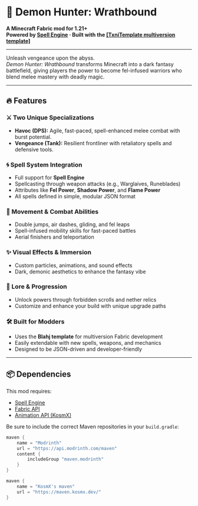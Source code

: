 # 🧿 Demon Hunter: Wrathbound

**A Minecraft Fabric mod for 1.21+**  
**Powered by [Spell Engine](https://modrinth.com/mod/spell-engine) · Built with the [[TxniTemplate multiversion template]]([url](https://github.com/txnimc/blahaj))**

---

Unleash vengeance upon the abyss.  
_Demon Hunter: Wrathbound_ transforms Minecraft into a dark fantasy battlefield, giving players the power to become fel-infused warriors who blend melee mastery with deadly magic.

---

## 🔥 Features

### ⚔️ Two Unique Specializations
- **Havoc (DPS):** Agile, fast-paced, spell-enhanced melee combat with burst potential.
- **Vengeance (Tank):** Resilient frontliner with retaliatory spells and defensive tools.

### 🌀 Spell System Integration
- Full support for **Spell Engine**
- Spellcasting through weapon attacks (e.g., Warglaives, Runeblades)
- Attributes like **Fel Power**, **Shadow Power**, and **Flame Power**
- All spells defined in simple, modular JSON format

### 🦅 Movement & Combat Abilities
- Double jumps, air dashes, gliding, and fel leaps
- Spell-infused mobility skills for fast-paced battles
- Aerial finishers and teleportation

### ✨ Visual Effects & Immersion
- Custom particles, animations, and sound effects
- Dark, demonic aesthetics to enhance the fantasy vibe

### 📜 Lore & Progression
- Unlock powers through forbidden scrolls and nether relics
- Customize and enhance your build with unique upgrade paths

### 🛠️ Built for Modders
- Uses the **Blahj template** for multiversion Fabric development
- Easily extendable with new spells, weapons, and mechanics
- Designed to be JSON-driven and developer-friendly

---

## 📦 Dependencies

This mod requires:
- [Spell Engine](https://modrinth.com/mod/spell-engine)
- [Fabric API](https://modrinth.com/mod/fabric-api)
- [Animation API (KosmX)](https://modrinth.com/mod/player-animator)

Be sure to include the correct Maven repositories in your `build.gradle`:
```groovy
maven {
    name = "Modrinth"
    url = "https://api.modrinth.com/maven"
    content {
        includeGroup "maven.modrinth"
    }
}

maven {
    name = "KosmX's maven"
    url = "https://maven.kosmx.dev/"
}

